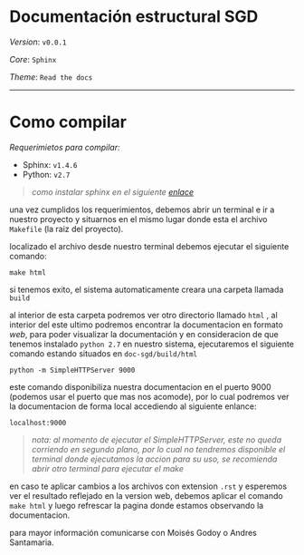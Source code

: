 # Documentación estructural SGD

_Version_: ```v0.0.1```

_Core_: ```Sphinx```

_Theme_: ```Read the docs```


____________

# Como compilar

_Requerimietos para compilar:_

- Sphinx: ```v1.4.6```
- Python: ```v2.7```

>_como instalar sphinx en el siguiente [enlace](http://www.sphinx-doc.org/es/stable/install.html)_

una vez cumplidos los requerimientos, debemos abrir un terminal e ir a nuestro proyecto y situarnos 
en el mismo lugar donde esta el archivo ```Makefile``` (la raiz del proyecto).

localizado el archivo desde nuestro terminal debemos ejecutar el siguiente comando:

```make html```

si tenemos exito, el sistema automaticamente creara una carpeta llamada ```build```

al interior de esta carpeta podremos ver otro directorio llamado ```html``` , al interior del este ultimo
podremos encontrar la documentacion en formato _web_, para poder visualizar la documentación y en consideracion de que tenemos
instalado ```python 2.7``` en nuestro sistema, ejecutaremos el siguiente comando estando situados en ```doc-sgd/build/html```

```python -m SimpleHTTPServer 9000```

este comando disponibiliza nuestra documentacion en el puerto 9000 (podemos usar el puerto que mas nos acomode), por lo cual
podremos ver la documentacion de forma local accediendo al siguiente enlance:

```localhost:9000```

> _nota: al momento de ejecutar el SimpleHTTPServer, este no queda corriendo en segundo plano, por lo cual no tendremos disponible
> el terminal donde ejecutamos la accion para su uso, se recomienda abrir otro terminal para ejecutar el make_


en caso te aplicar cambios a los archivos con extension ```.rst``` y esperemos ver el resultado reflejado en la version web, debemos 
aplicar el comando ```make html``` y luego refrescar la pagina donde estamos observando la documentacion.

para mayor información comunicarse con Moisés Godoy o Andres Santamaria.


